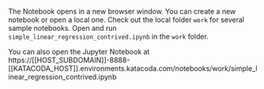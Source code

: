 
The Notebook opens in a new browser window. You can create a new notebook or open a local one. Check out the local folder `work` for several sample notebooks. Open and run `simple_linear_regression_contrived.ipynb` in the `work` folder.


You can also open the Jupyter Notebook at https://[[HOST_SUBDOMAIN]]-8888-[[KATACODA_HOST]].environments.katacoda.com/notebooks/work/simple_linear_regression_contrived.ipynb